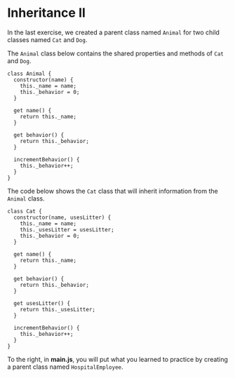 # Inheritance II
In the last exercise, we created a parent class named `Animal` for two child classes named `Cat` and `Dog`.

The `Animal` class below contains the shared properties and methods of `Cat` and `Dog`.

```
class Animal {
  constructor(name) {
    this._name = name;
    this._behavior = 0;
  }

  get name() {
    return this._name;
  }

  get behavior() {
    return this._behavior;
  }   

  incrementBehavior() {
    this._behavior++;
  }
} 
```

The code below shows the `Cat` class that will inherit information from the `Animal` class.

```
class Cat {
  constructor(name, usesLitter) {
    this._name = name;
    this._usesLitter = usesLitter;
    this._behavior = 0;
  }

  get name() {
    return this._name;
  }

  get behavior() {
    return this._behavior;
  }

  get usesLitter() {
    return this._usesLitter;
  }

  incrementBehavior() {
    this._behavior++;
  }
}
```

To the right, in **main.js**, you will put what you learned to practice by creating a parent class named `HospitalEmployee`.